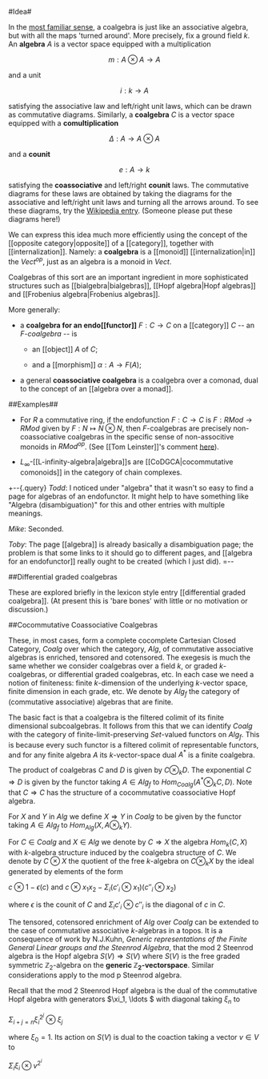 #Idea#

In the [most familiar sense](http://en.wikipedia.org/wiki/Coalgebra), a coalgebra is just like an associative algebra, but with all the maps 'turned around'.   More precisely, fix a ground field $k$.    An **algebra** $A$ is a vector space equipped with a multiplication

$$m : A \otimes A \to A$$

and a unit

$$i : k \to A $$

satisfying the associative law and left/right unit laws, which can be drawn as commutative diagrams.   Similarly, a **coalgebra** $C$ is a vector space equipped with a **comultiplication** 

$$\Delta : A \to A \otimes A $$

and a **counit**

$$ e: A \to k$$

satisfying the **coassociative** and left/right **counit** laws.  The commutative diagrams for these laws are obtained by taking the diagrams for the associative and left/right unit laws and turning all the arrows around.  To see these diagrams, try the [Wikipedia entry](http://en.wikipedia.org/wiki/Coalgebra#Formal_definition).  (Someone please put these diagrams here!)

We can express this idea much more efficiently using the concept of the [[opposite category|opposite]] of a [[category]], together with [[internalization]].  Namely: a **coalgebra** is a [[monoid]] [[internalization|in]] the $Vect^{op}$, just as an algebra is a monoid in $Vect$.

Coalgebras of this sort are an important ingredient in more sophisticated structures such as [[bialgebra|bialgebras]], [[Hopf algebra|Hopf algebras]] and [[Frobenius algebra|Frobenius algebras]].

More generally: 

* a **coalgebra for an endo[[functor]]** $F : C \to C$ on a [[category]] $C$ -- an _$F$-coalgebra_ --  is 

    * an [[object]] $A$ of $C$;

    * and a [[morphism]] $\alpha : A \to F(A)$;

* a general **coassociative coalgebra** is a coalgebra over a comonad, dual to the concept of an [[algebra over a monad]].

##Examples##

* For $R$ a commutative ring, if the endofunction $F : C \to C$ is $F : R Mod \to R Mod$ given by $F : N \mapsto N \otimes N$, then $F$-coalgebras are precisely non-coassociative coalgebras in the specific sense of non-associtive monoids in $R Mod^{op}$. (See [[Tom Leinster]]'s comment [here](http://golem.ph.utexas.edu/category/2008/12/the_status_of_coalgebra.html#c020741)).

* $L_\infty$-[[L-infinity-algebra|algebra]]s are [[CoDGCA|cocommutative comonoids]] in the category of chain complexes.


+--{.query}
_Todd_: I noticed under "algebra" that it wasn't so easy to find a page for algebras of an endofunctor. It might help to have something like "Algebra (disambiguation)" for this and other entries with multiple meanings. 

_Mike_: Seconded.

_Toby_:  The page [[algebra]] is already basically a disambiguation page; the problem is that some links to it should go to different pages, and [[algebra for an endofunctor]] really ought to be created (which I just did).
=--

##Differential graded coalgebras

These are explored briefly in the lexicon style entry [[differential graded coalgebra]].  (At present this is 'bare bones' with little or no motivation or discussion.)

##Cocommutative Coassociative Coalgebras

These, in most cases, form a complete cocomplete Cartesian Closed Category, $Coalg$ over which the category, $Alg$, of commutative associative algebras is enriched, tensored and cotensored. The exegesis is much the same whether we consider coalgebras over a field $k$, or graded $k$-coalgebras, or differential graded coalgebras, etc. In each case we need a notion of finiteness: finite $k$-dimension of the underlying $k$-vector space, finite dimension in each grade, etc. We denote by $Alg_f$ the category of (commutative associative) algebras that are finite. 

The basic fact is that a coalgebra is the filtered colimit of its finite dimensional subcoalgebras. It follows from this that we can identify $Coalg$ with the category of finite-limit-preserving $Set$-valued functors on $Alg_f$.
This is because every such functor is a filtered colimit of representable functors, and for any finite algebra $A$ its $k$-vector-space dual $A^*$ is a finite coalgebra.

The product of coalgebras $C$ and $D$ is given by $C\otimes_k D$. The exponential $C\Rightarrow D$ is given by the functor taking $A\in Alg_f$ to $Hom_{Coalg}(A^*\otimes_k C,D)$. Note that $C\Rightarrow C$ has the structure of a cocommutative coassociative Hopf algebra.

For $X$ and $Y$ in $Alg$ we define $X\Rightarrow Y$ in $Coalg$ to be given by the functor taking $A\in Alg_f$ to $Hom_{Alg}(X,A\otimes_k Y)$.

For $C\in Coalg$ and $X\in Alg$ we denote by $C\Rightarrow X$ the algebra $Hom_k(C,X)$ with $k$-algebra structure induced by the coalgebra structure of $C$. We denote by $C\otimes X$ the quotient of the free $k$-algebra on $C\otimes_k X$ by the ideal generated by elements of the form 

$c\otimes 1-\epsilon(c)$ and $c\otimes x_1 x_2 - \Sigma_i (c'_i\otimes x_1)(c''_i\otimes x_2)$

 where $\epsilon$ is the counit of $C$ and $\Sigma_i c'_i\otimes c''_i$ is the diagonal of $c$ in $C$.

The tensored, cotensored enrichment of $Alg$ over $Coalg$ can be extended to the case of commutative associative $k$-algebras in a topos. It is a consequence of work by N.J.Kuhn, _Generic representations of the Finite General Linear groups and the Steenrod Algebra_, that the mod 2 Steenrod algebra is the Hopf algebra $S(V)\Rightarrow S(V)$ where $S(V)$ is the free graded symmetric $\mathbb{Z}_2$-algebra on the **generic $\mathbb{Z}_2$-vectorspace**. Similar considerations apply to the mod p Steenrod algebra.

Recall that the mod 2 Steenrod Hopf algebra is the dual of the commutative Hopf algebra with generators $\xi_1, \ldots $ with diagonal taking $\xi_n$ to

 $\Sigma_{i+j=n} \xi_i^{2^j}\otimes \xi_j$

 where $\xi_0 = 1$. Its action on $S(V)$ is dual to the coaction taking a vector $v\in V$ to

 $\Sigma_i\xi_i\otimes v^{2^i}$


